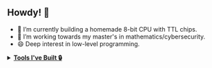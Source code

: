 ## Howdy! 👋
- 🔭 I’m currently building a homemade 8-bit CPU with TTL chips.
- 🌱 I’m working towards my master's in mathematics/cybersecurity. 
- 😄 Deep interest in low-level programming.

<details>
<summary><b><u> Tools I've Built 🔒</u></b></summary>

Here are some tools i've built:
- 🔎  [fancy_directory_sort](https://github.com/BelaBartok39/Fancy_D): Organize a directory instantly with custom extension management. Linux/UNIX only right now.
</details>
